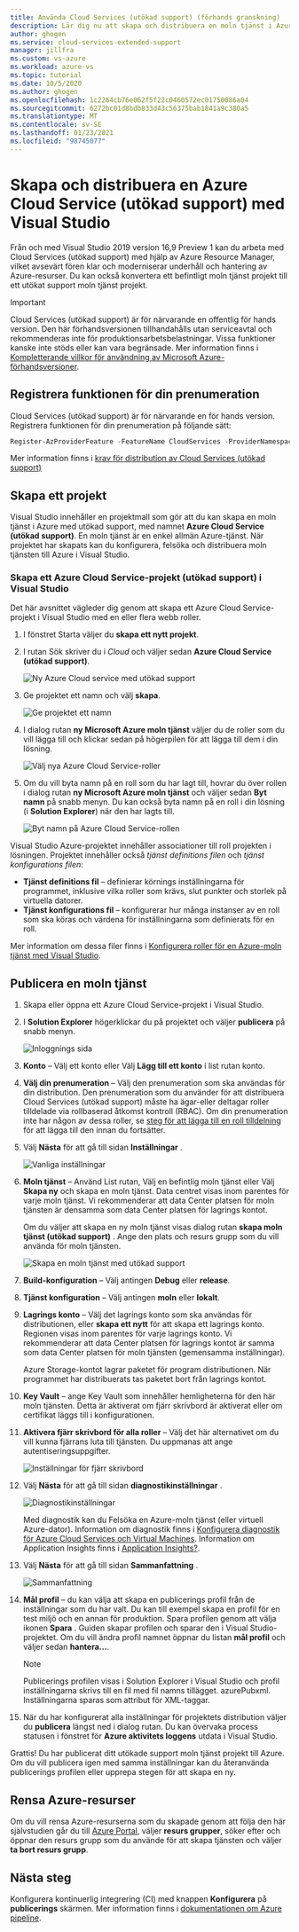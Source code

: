 ```yaml
---
title: Använda Cloud Services (utökad support) (förhands granskning)
description: Lär dig nu att skapa och distribuera en moln tjänst i Azure med hjälp av Azure Resource Manager med Visual Studio
author: ghogen
ms.service: cloud-services-extended-support
manager: jillfra
ms.custom: vs-azure
ms.workload: azure-vs
ms.topic: tutorial
ms.date: 10/5/2020
ms.author: ghogen
ms.openlocfilehash: 1c2264cb76e062f5f22c0460572ec01750086a04
ms.sourcegitcommit: 6272bc01d8bdb833d43c56375bab1841a9c380a5
ms.translationtype: MT
ms.contentlocale: sv-SE
ms.lasthandoff: 01/23/2021
ms.locfileid: "98745077"
---
```

# <a name="create-and-deploy-a-azure-cloud-service-extended-support-using-visual-studio"></a>Skapa och distribuera en Azure Cloud Service (utökad support) med Visual Studio

Från och med Visual Studio 2019 version 16,9 Preview 1 kan du arbeta med Cloud Services (utökad support) med hjälp av Azure Resource Manager, vilket avsevärt fören klar och moderniserar underhåll och hantering av Azure-resurser. Du kan också konvertera ett befintligt moln tjänst projekt till ett utökat support moln tjänst projekt.

> [!IMPORTANT]
> Cloud Services (utökad support) är för närvarande en offentlig för hands version.
> Den här förhandsversionen tillhandahålls utan serviceavtal och rekommenderas inte för produktionsarbetsbelastningar. Vissa funktioner kanske inte stöds eller kan vara begränsade. Mer information finns i [Kompletterande villkor för användning av Microsoft Azure-förhandsversioner](https://azure.microsoft.com/support/legal/preview-supplemental-terms/).

## <a name="register-the-feature-for-your-subscription"></a>Registrera funktionen för din prenumeration
Cloud Services (utökad support) är för närvarande en för hands version. Registrera funktionen för din prenumeration på följande sätt:

```powershell
Register-AzProviderFeature -FeatureName CloudServices -ProviderNamespace Microsoft.Compute
```
Mer information finns i [krav för distribution av Cloud Services (utökad support)](deploy-prerequisite.md)

## <a name="create-a-project"></a>Skapa ett projekt

Visual Studio innehåller en projektmall som gör att du kan skapa en moln tjänst i Azure med utökad support, med namnet **Azure Cloud Service (utökad support)**. En moln tjänst är en enkel allmän Azure-tjänst. När projektet har skapats kan du konfigurera, felsöka och distribuera moln tjänsten till Azure i Visual Studio.

### <a name="to-create-an-azure-cloud-service-extended-support-project-in-visual-studio"></a>Skapa ett Azure Cloud Service-projekt (utökad support) i Visual Studio

Det här avsnittet vägleder dig genom att skapa ett Azure Cloud Service-projekt i Visual Studio med en eller flera webb roller.

1. I fönstret Starta väljer du **skapa ett nytt projekt**.

1. I rutan Sök skriver du i *Cloud* och väljer sedan **Azure Cloud Service (utökad support)**.

   ![Ny Azure Cloud service med utökad support](./media/choose-project-template.png)

1. Ge projektet ett namn och välj **skapa**.

   ![Ge projektet ett namn](./media/configure-new-project.png)

1. I dialog rutan **ny Microsoft Azure moln tjänst** väljer du de roller som du vill lägga till och klickar sedan på högerpilen för att lägga till dem i din lösning.

    ![Välj nya Azure Cloud Service-roller](./media/choose-roles.png)

1. Om du vill byta namn på en roll som du har lagt till, hovrar du över rollen i dialog rutan **ny Microsoft Azure moln tjänst** och väljer sedan **Byt namn** på snabb menyn. Du kan också byta namn på en roll i din lösning (i **Solution Explorer**) när den har lagts till.

    ![Byt namn på Azure Cloud Service-rollen](./media/new-cloud-service-rename.png)

Visual Studio Azure-projektet innehåller associationer till roll projekten i lösningen. Projektet innehåller också *tjänst definitions filen* och *tjänst konfigurations filen*:

- **Tjänst definitions fil** – definierar körnings inställningarna för programmet, inklusive vilka roller som krävs, slut punkter och storlek på virtuella datorer.
- **Tjänst konfigurations fil** – konfigurerar hur många instanser av en roll som ska köras och värdena för inställningarna som definierats för en roll.

Mer information om dessa filer finns i [Konfigurera roller för en Azure-moln tjänst med Visual Studio](https://docs.microsoft.com/visualstudio/azure/vs-azure-tools-configure-roles-for-cloud-service).

## <a name="publish-a-cloud-service"></a>Publicera en moln tjänst

1. Skapa eller öppna ett Azure Cloud Service-projekt i Visual Studio.

1. I **Solution Explorer** högerklickar du på projektet och väljer **publicera** på snabb menyn.

   ![Inloggnings sida](./media/publish-step-1.png)

1. **Konto** – Välj ett konto eller Välj **Lägg till ett konto** i list rutan konto.

1. **Välj din prenumeration** – Välj den prenumeration som ska användas för din distribution. Den prenumeration som du använder för att distribuera Cloud Services (utökad support) måste ha ägar-eller deltagar roller tilldelade via rollbaserad åtkomst kontroll (RBAC). Om din prenumeration inte har någon av dessa roller, se [steg för att lägga till en roll tilldelning](https://docs.microsoft.com/azure/role-based-access-control/role-assignments-steps) för att lägga till den innan du fortsätter.

1. Välj **Nästa** för att gå till sidan **Inställningar** .

   ![Vanliga inställningar](./media/publish-settings.png)

1. **Moln tjänst** – Använd List rutan, Välj en befintlig moln tjänst eller Välj **Skapa ny** och skapa en moln tjänst. Data centret visas inom parentes för varje moln tjänst. Vi rekommenderar att data Center platsen för moln tjänsten är densamma som data Center platsen för lagrings kontot.

   Om du väljer att skapa en ny moln tjänst visas dialog rutan **skapa moln tjänst (utökad support)** . Ange den plats och resurs grupp som du vill använda för moln tjänsten.

   ![Skapa en moln tjänst med utökad support](./media/extended-support-dialog.png)

1. **Build-konfiguration** – Välj antingen **Debug** eller **release**.

1. **Tjänst konfiguration** – Välj antingen **moln** eller **lokalt**.

1. **Lagrings konto** – Välj det lagrings konto som ska användas för distributionen, eller **skapa ett nytt** för att skapa ett lagrings konto. Regionen visas inom parentes för varje lagrings konto. Vi rekommenderar att data Center platsen för lagrings kontot är samma som data Center platsen för moln tjänsten (gemensamma inställningar).

   Azure Storage-kontot lagrar paketet för program distributionen. När programmet har distribuerats tas paketet bort från lagrings kontot.

1. **Key Vault** – ange Key Vault som innehåller hemligheterna för den här moln tjänsten. Detta är aktiverat om fjärr skrivbord är aktiverat eller om certifikat läggs till i konfigurationen.

1. **Aktivera fjärr skrivbord för alla roller** – Välj det här alternativet om du vill kunna fjärrans luta till tjänsten. Du uppmanas att ange autentiseringsuppgifter.

   ![Inställningar för fjärr skrivbord](./media/remote-desktop-configuration.png)

1. Välj **Nästa** för att gå till sidan **diagnostikinställningar** .

   ![Diagnostikinställningar](./media/diagnostics-settings.png)

   Med diagnostik kan du Felsöka en Azure-moln tjänst (eller virtuell Azure-dator). Information om diagnostik finns i [Konfigurera diagnostik för Azure Cloud Services och Virtual Machines](https://docs.microsoft.com/visualstudio/azure/vs-azure-tools-diagnostics-for-cloud-services-and-virtual-machines). Information om Application Insights finns i [Application Insights?](https://docs.microsoft.com/azure/azure-monitor/app/app-insights-overview).

1. Välj **Nästa** för att gå till sidan **Sammanfattning** .

   ![Sammanfattning](./media/publish-summary.png)

1. **Mål profil** – du kan välja att skapa en publicerings profil från de inställningar som du har valt. Du kan till exempel skapa en profil för en test miljö och en annan för produktion. Spara profilen genom att välja ikonen **Spara** . Guiden skapar profilen och sparar den i Visual Studio-projektet. Om du vill ändra profil namnet öppnar du listan **mål profil** och väljer sedan **hantera...**.

   > [!Note]
   > Publicerings profilen visas i Solution Explorer i Visual Studio och profil inställningarna skrivs till en fil med fil namns tillägget. azurePubxml. Inställningarna sparas som attribut för XML-taggar.

1. När du har konfigurerat alla inställningar för projektets distribution väljer du **publicera** längst ned i dialog rutan. Du kan övervaka process statusen i fönstret för **Azure aktivitets loggens** utdata i Visual Studio.

Grattis! Du har publicerat ditt utökade support moln tjänst projekt till Azure. Om du vill publicera igen med samma inställningar kan du återanvända publicerings profilen eller upprepa stegen för att skapa en ny.

## <a name="clean-up-azure-resources"></a>Rensa Azure-resurser

Om du vill rensa Azure-resurserna som du skapade genom att följa den här självstudien går du till [Azure Portal](https://portal.azure.com), väljer **resurs grupper**, söker efter och öppnar den resurs grupp som du använde för att skapa tjänsten och väljer **ta bort resurs grupp**.

## <a name="next-steps"></a>Nästa steg

Konfigurera kontinuerlig integrering (CI) med knappen **Konfigurera** på **publicerings** skärmen. Mer information finns i [dokumentationen om Azure pipeline](https://docs.microsoft.com/azure/devops/pipelines).
